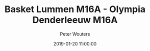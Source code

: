---
layout: album
title: Basket Lummen M16A - Olympia Denderleeuw M16A
description: Competitie wedstrijd tussen Basket Lummen M16A en Olympia Denderleeuw M16A.
date: 2019-01-20 11:00:00
cover: /albums/2019-01-20-Basket-Lummen-M16A-Olympia-Denderleeuw-M16A/thumbnails/DSC_0487.JPG
author: Peter Wouters
pagination: 
  enabled: true
  images: true
  imageLayout: image
  itemsPerPage: 128
---